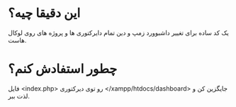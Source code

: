 # این دقیقا چیه؟
یک کد ساده برای تغییر داشبوورد زمپ <xampp> و دین تمام دایرکتوری ها و پروژه های روی لوکال هاست.

# چطور استفادش کنم؟
فایل <index.php> رو توی دیرکتوری </xampp/htdocs/dashboard> جایگزین کن و لذت ببر.
